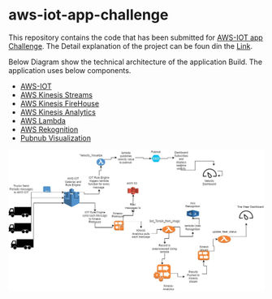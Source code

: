 # aws-iot-app-challenge
This repository contains the code that has been submitted for [AWS-IOT app Challenge](https://awsiot.devpost.com/). The Detail explanation of the project can be foun din the [Link](https://devpost.com/software/managed-services-using-iot).

Below Diagram show the technical architecture of the application Build. The application uses below components.

* [AWS-IOT](https://aws.amazon.com/iot/)
* [AWS Kinesis Streams](https://aws.amazon.com/kinesis/streams/)
* [AWS Kinesis FireHouse](https://aws.amazon.com/kinesis/firehose/)
* [AWS Kinesis Analytics](https://aws.amazon.com/kinesis/analytics/)
* [AWS Lambda](https://aws.amazon.com/lambda/)
* [AWS Rekognition](https://aws.amazon.com/rekognition/)
* [Pubnub Visualization](https://www.pubnub.com/developers/eon/)

![](io-app-challenge.jpg?raw=true)
